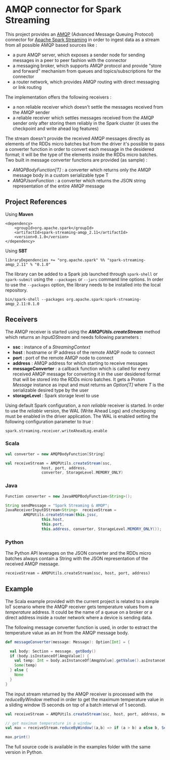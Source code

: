 # AMQP connector for Spark Streaming

This project provides an [AMQP](https://www.amqp.org/) (Advanced Message Queuing Protocol) connector for [Apache Spark Streaming](http://spark.apache.org/streaming/) in order to ingest data as a stream from all possible AMQP based sources like :

* a pure AMQP server, which exposes a sender node for sending messages in a peer to peer fashion with the connector
* a messaging broker, which supports AMQP protocol and provide "store and forward" mechanism from queues and topics/subscriptions for the connector
* a router network, which provides AMQP routing with direct messaging or link routing

The implementation offers the following receivers :

* a non reliable receiver which doesn't settle the messages received from the AMQP sender
* a reliable receiver which settles messages received from the AMQP sender only after storing them reliably in the Spark cluster (it uses the checkpoint and write ahead log features)

The stream doesn't provide the received AMQP messages directly as elements of the RDDs micro batches but from the driver it's possible to pass a converter function in order to convert each message in the desidered format; it will be the type of the elements inside the RDDs micro batches. Two built in message converter functions are provided (as sample) :

* _AMQPBodyFunction[T]_ : a converter which returns only the AMQP message body in a custom serializable type T
* _AMQPJsonFunction_ : a converter which returns the JSON string representation of the entire AMQP message

## Project References

Using **Maven**

```
<dependency>
    <groupId>org.apache.spark</groupId>
    <artifactId>spark-streaming-amqp_2.11</artifactId>
    <version>0.1.0</version>
</dependency>
```

Using **SBT**

```
libraryDependencies += "org.apache.spark" %% "spark-streaming-amqp_2.11" % "0.1.0"
```

The library can be added to a Spark job launched through `spark-shell` or `spark-submit` using the `--packages` or `--jars` command line options. In order to use the `--packages` option, the library needs to be installed into the local repository.

```
bin/spark-shell --packages org.apache.spark:spark-streaming-amqp_2.11:0.1.0
```

## Receivers

The AMQP receiver is started using the **_AMQPUtils.createStream_** method which returns an _InputDStream_ and needs following parameters :

* **ssc** : instance of a _StreamingContext_
* **host** : hostname or IP address of the remote AMQP node to connect
* **port** : port of the remote AMQP node to connect
* **address** : AMQP address for which starting to receive messages
* **messageConverter** : a callback function which is called for every received AMQP message for converting it in the user desidered format that will be stored into the RDDs micro batches. It gets a Proton _Message_ instance as input and must returns an _Option[T]_ where _T_ is the serializable desired type by the user
* **storageLevel** : Spark storage level to use

Using default Spark configuration, a _non reliable_ receiver is started. In order to use the _reliable_ version, the WAL (Write Ahead Logs) and checkpoing must be enabled in the driver application. The WAL is enabled setting the following configuration parameter to _true_ :

```
spark.streaming.receiver.writeAheadLog.enable
```

### Scala

```scala
val converter = new AMQPBodyFunction[String]

val receiveStream = AMQPUtils.createStream(ssc,
                host, port, address,
                converter, StorageLevel.MEMORY_ONLY)
```

### Java

```java
Function converter = new JavaAMQPBodyFunction<String>();

String sendMessage = "Spark Streaming & AMQP";
JavaReceiverInputDStream<String>  receiveStream =
        AMQPUtils.createStream(this.jssc,
                this.host,
                this.port,
                this.address, converter, StorageLevel.MEMORY_ONLY());
```

### Python

The Python API leverages on the JSON converter and the RDDs micro batches always contain a String with the JSON representation of the received AMQP message.

```python
receiveStream = AMQPUtils.createStream(ssc, host, port, address)
```

## Example

The Scala example provided with the current project is related to a simple IoT scenario where the AMQP receiver gets temperature values from a _temperature_ address. It could be the name of a queue on a broker or a direct address inside a router network where a device is sending data.

The following message converter function is used, in order to estract the temperature value as an _Int_ from the AMQP message body.

```scala
def messageConverter(message: Message): Option[Int] = {

  val body: Section = message. getBody()
  if (body.isInstanceOf[AmqpValue]) {
    val temp: Int = body.asInstanceOf[AmqpValue].getValue().asInstanceOf[String].toInt
    Some(temp)
  } else {
    None
  }
}
```

The input stream returned by the AMQP receiver is processed with the _reduceByWindow_ method in order to get the maximum temperature value in a sliding window (5 seconds on top of a batch interval of 1 second).

```scala
val receiveStream = AMQPUtils.createStream(ssc, host, port, address, messageConverter _, StorageLevel.MEMORY_ONLY)

// get maximum temperature in a window
val max = receiveStream.reduceByWindow((a,b) => if (a > b) a else b, Seconds(5), Seconds(5))

max.print()
```

The full source code is available in the examples folder with the same version in Python.
